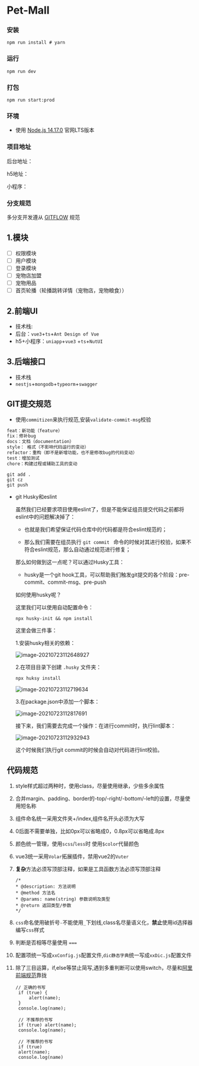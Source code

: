 # Pet-Mall

### 安装

```shell
npm run install # yarn
```

### 运行

```shell
npm run dev
```

### 打包

```shell
npm run start:prod
```

### 环境

- 使用 [Node.js 14.17.0](http://nodejs.cn/download/current/) 官网LTS版本

### 项目地址

后台地址：

h5地址：

小程序：

### 分支规范

多分支开发遵从 [GITFLOW](https://gitee.com/link?target=https%3A%2F%2Fdatasift.github.io%2Fgitflow%2FIntroducingGitFlow.html%23%3A~%3Atext%3DGitFlow%20is%20a%20branching%20model%2Cand%20scaling%20the%20development%20team.) 规范

## 1.模块

- [ ] 权限模块
- [ ] 用户模块
- [ ] 登录模块
- [ ] 宠物店加盟
- [ ] 宠物用品
- [ ] 首页轮播（轮播跳转详情（宠物店，宠物粮食））

## 2.前端UI

- 技术栈:
- 后台：`vue3`+`ts`+`Ant Design of Vue`
- h5+小程序：`uniapp`+`vue3` +`ts`+`NutUI`

## 3.后端接口

- 技术栈
- `nestjs`+`mongodb`+`typeorm`+`swagger`

## GIT提交规范

- 使用`commitizen`来执行规范,安装`validate-commit-msg`校验

```bash
feat：新功能（feature）
fix：修补bug
docs：文档（documentation）
style： 格式（不影响代码运行的变动）
refactor：重构（即不是新增功能，也不是修改bug的代码变动）
test：增加测试
chore：构建过程或辅助工具的变动
```

```
git add .
git cz
git push
```

- git Husky和eslint

  虽然我们已经要求项目使用eslint了，但是不能保证组员提交代码之前都将eslint中的问题解决掉了：

  * 也就是我们希望保证代码仓库中的代码都是符合eslint规范的；

  * 那么我们需要在组员执行 `git commit ` 命令的时候对其进行校验，如果不符合eslint规范，那么自动通过规范进行修复；

  那么如何做到这一点呢？可以通过Husky工具：

  * husky是一个git hook工具，可以帮助我们触发git提交的各个阶段：pre-commit、commit-msg、pre-push

  如何使用husky呢？

  这里我们可以使用自动配置命令：

  ```shell
  npx husky-init && npm install
  ```

  这里会做三件事：

  1.安装husky相关的依赖：

  ![image-20210723112648927](https://tva1.sinaimg.cn/large/008i3skNgy1gsqq0o5jxmj30bb04qwen.jpg)

  2.在项目目录下创建 `.husky` 文件夹：

  ```
  npx huksy install
  ```

  

  ![image-20210723112719634](https://tva1.sinaimg.cn/large/008i3skNgy1gsqq16zo75j307703mt8m.jpg)

  3.在package.json中添加一个脚本：

  ![image-20210723112817691](https://tva1.sinaimg.cn/large/008i3skNgy1gsqq26phpxj30dj06fgm3.jpg)

  接下来，我们需要去完成一个操作：在进行commit时，执行lint脚本：

  ![image-20210723112932943](https://tva1.sinaimg.cn/large/008i3skNgy1gsqq3hn229j30nf04z74q.jpg)

  

  

  这个时候我们执行git commit的时候会自动对代码进行lint校验。


## 代码规范

1. style样式超过两种时，使用class，尽量使用继承，少些多余属性

2. 合并margin、padding、border的-top/-right/-bottom/-left的设置，尽量使用短名称

3. 组件命名统一采用文件夹+/index,组件名开头必须为大写

4. 0后面不需要单独，比如0px可以省略成0，0.8px可以省略成.8px

5. 颜色统一管理，使用`scss`/`less`时 使用`$color`代替颜色

6. vue3统一采用`Volar`拓展插件，禁用vue2的`Vuter`

7. **复杂**方法必须写顶部注释，如果是工具函数方法必须写顶部注释

   ```
   /*
   * @description: 方法说明
   * @method 方法名
   * @params: name(string) 参数说明及类型
   * @return 返回类型/参数
   */
   ```

8. `css`命名使用破折号`-`不能使用`_`下划线,class名尽量语义化，**禁止**使用id选择器编写`css`样式

9. 判断是否相等尽量使用 `===`

10. 配置项统一写成`xxConfig.js`配置文件,`dic静态字典`统一写成`xxDic.js`配置文件

11. 除了三目运算，if,else等禁止简写,遇到多重判断可以使用switch，尽量和[阿里前端规范](https://www.cnblogs.com/suwanbin/p/13200530.html)靠拢

    ```
    // 正确的书写
     if (true) {
         alert(name);
     }
     console.log(name);
     
     // 不推荐的书写
     if (true) alert(name);
     console.log(name);
     
     // 不推荐的书写
     if (true)
     alert(name);
     console.log(name)
    ```

